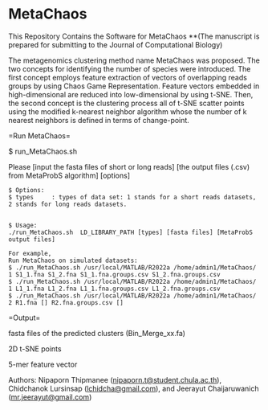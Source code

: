 # MetaChaos
This Repository Contains the Software for MetaChaos **(The manuscript is prepared for submitting to the Journal of Computational Biology)

The metagenomics clustering method name MetaChaos was proposed. The two concepts for identifying the number of species were introduced. The first concept employs feature extraction of vectors of overlapping reads groups by using Chaos Game Representation. Feature vectors embedded in high-dimensional are reduced into low-dimensional by using t-SNE. Then, the second concept is the clustering process all of t-SNE scatter points using the modified k-nearest neighbor algorithm whose the number of k nearest neighbors is defined in terms of change-point.

=Run MetaChaos=

$ run_MetaChaos.sh

Please [input the fasta files of short or long reads] [the output files (.csv) from MetaProbS algorithm] [options]

	$ Options:
	$ types		: types of data set: 1 stands for a short reads datasets, 2 stands for long reads datasets.
				
	
	$ Usage:
	./run_MetaChaos.sh  LD_LIBRARY_PATH [types] [fasta files] [MetaProbS output files] 
	
	For example,
	Run MetaChaos on simulated datasets:
	$ ./run_MetaChaos.sh /usr/local/MATLAB/R2022a /home/admin1/MetaChaos/ 1 S1_1.fna S1_2.fna S1_1.fna.groups.csv S1_2.fna.groups.csv 
	$ ./run_MetaChaos.sh /usr/local/MATLAB/R2022a /home/admin1/MetaChaos/ 1 L1_1.fna L1_2.fna L1_1.fna.groups.csv L1_2.fna.groups.csv 
	$ ./run_MetaChaos.sh /usr/local/MATLAB/R2022a /home/admin1/MetaChaos/ 2 R1.fna [] R2.fna.groups.csv [] 

=Output=

  fasta files of the predicted clusters (Bin_Merge_xx.fa)
  
  2D t-SNE points
  
  5-mer feature vector
  
Authors: Nipaporn Thipmanee (nipaporn.t@student.chula.ac.th), Chidchanok Lursinsap (lchidcha@gmail.com), and Jeerayut Chaijaruwanich (mr.jeerayut@gmail.com)
